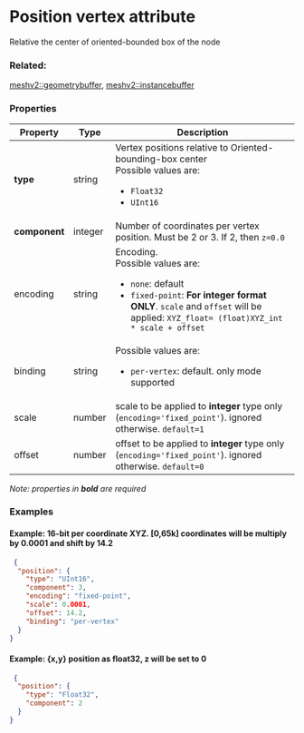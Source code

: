 # Position vertex attribute

Relative the center of oriented-bounded box of the node

### Related:

[meshv2::geometrybuffer](geometrybuffer.md), [meshv2::instancebuffer](instancebuffer.md)
### Properties

| Property | Type | Description |
| --- | --- | --- |
| **type** | string | Vertex positions relative to Oriented-bounding-box center<div>Possible values are:<ul><li>`Float32`</li><li>`UInt16`</li></ul></div> |
| **component** | integer | Number of coordinates per vertex position. Must be 2 or 3. If 2, then `z=0.0` |
| encoding | string | Encoding. <div>Possible values are:<ul><li>`none`: default</li><li>`fixed-point`: **For integer format ONLY**. `scale` and `offset` will be applied: `XYZ_float= (float)XYZ_int * scale + offset`</li></ul></div> |
| binding | string | <div>Possible values are:<ul><li>`per-vertex`: default. only mode supported</li></ul></div> |
| scale | number | scale to be applied to **integer** type only (`encoding='fixed_point'`). ignored otherwise. `default=1` |
| offset | number | offset to be applied to **integer** type only (`encoding='fixed_point'`). ignored otherwise. `default=0` |

*Note: properties in **bold** are required*

### Examples 

#### Example: 16-bit per coordinate XYZ. [0,65k] coordinates will be multiply by 0.0001 and shift by 14.2 

```json
 {
  "position": {
    "type": "UInt16",
    "component": 3,
    "encoding": "fixed-point",
    "scale": 0.0001,
    "offset": 14.2,
    "binding": "per-vertex"
  }
} 
```

#### Example: {x,y} position as float32, z will be set to 0 

```json
 {
  "position": {
    "type": "Float32",
    "component": 2
  }
} 
```

